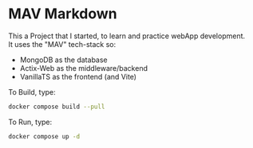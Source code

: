 # MAV Markdown

This a Project that I started, to learn and practice webApp development.  
It uses the "MAV" tech-stack so:
- MongoDB as the database
- Actix-Web as the middleware/backend
- VanillaTS as the frontend (and Vite)

To Build, type:
```sh
docker compose build --pull
```

To Run, type:
```sh
docker compose up -d
```
